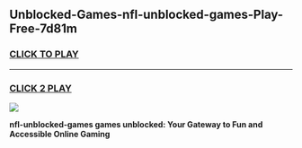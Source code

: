 
## Unblocked-Games-nfl-unblocked-games-Play-Free-7d81m
<h3>
<a href="https://premium76.site?title=nfl-unblocked-games&ref=18A">CLICK TO PLAY</a></h3>
<hr>

<h3>
<a href="https://premium76.site?title=nfl-unblocked-games&ref=18A">CLICK 2 PLAY</a>
  
</h3>

<a href="https://premium76.site?title=nfl-unblocked-games&ref=18A"><img src="https://clearcache.store/games.png"></a>


**nfl-unblocked-games games unblocked: Your Gateway to Fun and Accessible Online Gaming**
